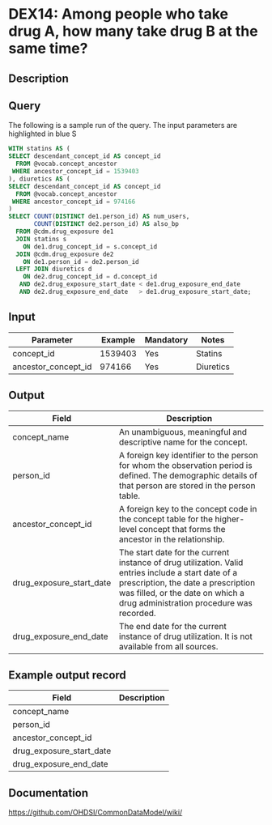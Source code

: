 <!---
Group:drug exposure
Name:DEX14 Among people who take drug A, how many take drug B at the same time?
Author:Patrick Ryan
CDM Version: 5.3
-->

# DEX14: Among people who take drug A, how many take drug B at the same time?

## Description


## Query
The following is a sample run of the query. The input parameters are highlighted in  blue  S

```sql
WITH statins AS (
SELECT descendant_concept_id AS concept_id
  FROM @vocab.concept_ancestor
 WHERE ancestor_concept_id = 1539403
), diuretics AS (
SELECT descendant_concept_id AS concept_id
  FROM @vocab.concept_ancestor
 WHERE ancestor_concept_id = 974166
)
SELECT COUNT(DISTINCT de1.person_id) AS num_users,
       COUNT(DISTINCT de2.person_id) AS also_bp
  FROM @cdm.drug_exposure de1
  JOIN statins s
    ON de1.drug_concept_id = s.concept_id
  JOIN @cdm.drug_exposure de2
    ON de1.person_id = de2.person_id
  LEFT JOIN diuretics d
    ON de2.drug_concept_id = d.concept_id
   AND de2.drug_exposure_start_date < de1.drug_exposure_end_date
   AND de2.drug_exposure_end_date   > de1.drug_exposure_start_date;
```

## Input

|  Parameter |  Example |  Mandatory |  Notes |
| --- | --- | --- | --- |
| concept_id | 1539403 | Yes | Statins |
| ancestor_concept_id | 974166 | Yes | Diuretics |

## Output

|  Field |  Description |
| --- | --- |
| concept_name | An unambiguous, meaningful and descriptive name for the concept. |
| person_id | A foreign key identifier to the person for whom the observation period is defined. The demographic details of that person are stored in the person table. |
| ancestor_concept_id | A foreign key to the concept code in the concept table for the higher-level concept that forms the ancestor in the relationship. |
| drug_exposure_start_date | The start date for the current instance of drug utilization. Valid entries include a start date of a prescription, the date a prescription was filled, or the date on which a drug administration procedure was recorded. |
| drug_exposure_end_date | The end date for the current instance of drug utilization. It is not available from all sources. |

## Example output record

|  Field |  Description |
| --- | --- |
| concept_name |   |
| person_id |   |
| ancestor_concept_id |   |
| drug_exposure_start_date |   |
| drug_exposure_end_date |   |

## Documentation
https://github.com/OHDSI/CommonDataModel/wiki/

